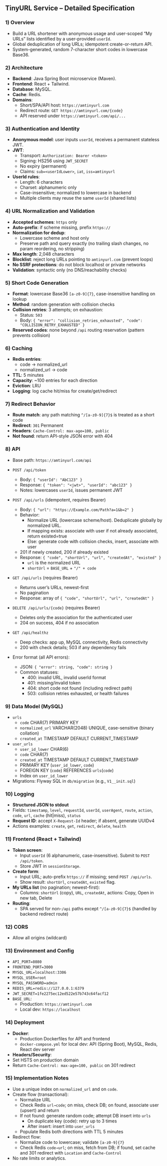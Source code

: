 ## TinyURL Service – Detailed Specification

### 1) Overview
- Build a URL shortener with anonymous usage and user-scoped “My URLs” lists identified by a user-provided `userId`.
- Global deduplication of long URLs; idempotent create-or-return API.
- System-generated, random 7-character short codes in lowercase Base36.

### 2) Architecture
- **Backend**: Java Spring Boot microservice (Maven).
- **Frontend**: React + Tailwind.
- **Database**: MySQL.
- **Cache**: Redis.
- **Domains**:
  - Short/SPA/API host: `https://amtinyurl.com`
  - Redirect route: `GET https://amtinyurl.com/{code}`
  - API reserved under `https://amtinyurl.com/api/...`

### 3) Authentication and Identity
- **Anonymous model**: user inputs `userId`, receives a permanent stateless JWT.
- **JWT**:
  - Transport: `Authorization: Bearer <token>`
  - Signing: HS256 using `JWT_SECRET`
  - No expiry (permanent)
  - Claims: `sub=<userIdLower>`, `iat`, `iss=amtinyurl`
- **UserId rules**:
  - Length: 6 characters
  - Charset: alphanumeric only
  - Case-insensitive; normalized to lowercase in backend
  - Multiple clients may reuse the same `userId` (shared lists)

### 4) URL Normalization and Validation
- **Accepted schemes**: `https` only
- **Auto-prefix**: if scheme missing, prefix `https://`
- **Normalization for dedup**:
  - Lowercase scheme and host only
  - Preserve path and query exactly (no trailing slash changes, no param reordering, no stripping)
- **Max length**: 2,048 characters
- **Blocklist**: reject long URLs pointing to `amtinyurl.com` (prevent loops)
- **No SSRF protections**: do not block localhost or private networks
- **Validation**: syntactic only (no DNS/reachability checks)

### 5) Short Code Generation
- **Format**: lowercase Base36 `[a-z0-9]{7}`, case-insensitive handling on lookup
- **Method**: random generation with collision checks
- **Collision retries**: 3 attempts; on exhaustion:
  - Status: `503`
  - Body: `{ "error": "collision_retries_exhausted", "code": "COLLISION_RETRY_EXHAUSTED" }`
- **Reserved codes**: none beyond `/api` routing reservation (pattern prevents collision)

### 6) Caching
- **Redis entries**:
  - code → normalized_url
  - normalized_url → code
- **TTL**: 5 minutes
- **Capacity**: ~100 entries for each direction
- **Eviction**: LRU
- **Logging**: log cache hit/miss for create/get/redirect

### 7) Redirect Behavior
- **Route match**: any path matching `^/[a-z0-9]{7}$` is treated as a short code
- **Redirect**: `301` Permanent
- **Headers**: `Cache-Control: max-age=100, public`
- **Not found**: return API-style JSON error with 404

### 8) API
- Base path: `https://amtinyurl.com/api`

- `POST /api/token`
  - Body: `{ "userId": "AbC123" }`
  - Response: `{ "token": "<jwt>", "userId": "abc123" }`
  - Notes: lowercases `userId`, issues permanent JWT

- `POST /api/urls` (idempotent, requires Bearer)
  - Body: `{ "url": "https://Example.com/Path?a=1&b=2" }`
  - Behavior:
    - Normalize URL (lowercase scheme/host). Deduplicate globally by normalized URL.
    - If mapping exists: associate with user if not already associated, return existed=true
    - Else: generate code with collision checks, insert, associate with user
  - 201 if newly created, 200 if already existed
  - Response: `{ "code", "shortUrl", "url", "createdAt", "existed" }`
    - `url` is the normalized URL
    - `shortUrl` = `BASE_URL` + `"/" + code`

- `GET /api/urls` (requires Bearer)
  - Returns user’s URLs, newest-first
  - No pagination
  - Response: array of `{ "code", "shortUrl", "url", "createdAt" }`

- `DELETE /api/urls/{code}` (requires Bearer)
  - Deletes only the association for the authenticated user
  - 204 on success, 404 if no association

- `GET /api/healthz`
  - Deep checks: app up, MySQL connectivity, Redis connectivity
  - 200 with check details; 503 if any dependency fails

- Error format (all API errors):
  - JSON: `{ "error": string, "code": string }`
  - Common statuses:
    - 400: invalid URL, invalid userId format
    - 401: missing/invalid token
    - 404: short code not found (including redirect path)
    - 503: collision retries exhausted, or health failures

### 9) Data Model (MySQL)
- `urls`
  - `code` CHAR(7) PRIMARY KEY
  - `normalized_url` VARCHAR(2048) UNIQUE, case-sensitive (binary collation)
  - `created_at` TIMESTAMP DEFAULT CURRENT_TIMESTAMP
- `user_urls`
  - `user_id_lower` CHAR(6)
  - `code` CHAR(7)
  - `created_at` TIMESTAMP DEFAULT CURRENT_TIMESTAMP
  - PRIMARY KEY (`user_id_lower`, `code`)
  - FOREIGN KEY (`code`) REFERENCES `urls`(`code`)
  - Index on `user_id_lower`
- Migrations: Flyway SQL in `db/migration` (e.g., `V1__init.sql`)

### 10) Logging
- **Structured JSON to stdout**
- Fields: `timestamp`, `level`, `requestId`, `userId`, `userAgent`, `route`, `action`, `code`, `url`, `cache` (hit|miss), `status`
- **Request ID**: accept `X-Request-Id` header; if absent, generate UUIDv4
- Actions examples: `create`, `get`, `redirect`, `delete`, `health`

### 11) Frontend (React + Tailwind)
- **Token screen**:
  - Input `userId` (6 alphanumeric, case-insensitive). Submit to `POST /api/token`.
  - Store JWT in `sessionStorage`.
- **Create form**:
  - Input URL; auto-prefix `https://` if missing; send `POST /api/urls`.
  - Show result: `shortUrl`, `createdAt`, `existed` flag.
- **My URLs list** (no pagination; newest-first):
  - Columns: `shortUrl` (copy), `URL`, `createdAt`, actions: Copy, Open in new tab, Delete
- **Routing**:
  - SPA served for non-`/api` paths except `^/[a-z0-9]{7}$` (handled by backend redirect route)

### 12) CORS
- Allow all origins (wildcard)

### 13) Environment and Config
- `API_PORT=8080`
- `FRONTEND_PORT=3000`
- `MYSQL_URL=localhost:3306`
- `MYSQL_USER=root`
- `MYSQL_PASSWORD=admin`
- `REDIS_URL=redis://127.0.0.1:6379`
- `JWT_SECRET=1fe2275ec12ed522e57b743c64facf12`
- `BASE_URL`:
  - Production: `https://amtinyurl.com`
  - Local dev: `https://localhost`

### 14) Deployment
- **Docker**:
  - Production Dockerfiles for API and frontend
  - `docker-compose.yml` for local dev: API (Spring Boot), MySQL, Redis, React dev server
- **Headers/Security**:
- Set HSTS on production domain
- Return `Cache-Control: max-age=100, public` on 301 redirect

### 15) Implementation Notes
- Use a unique index on `normalized_url` and on `code`.
- Create flow (transactional):
  - Normalize URL
  - Check Redis `url→code`; on miss, check DB; on found, associate user (upsert) and return
  - If not found: generate random code; attempt DB insert into `urls`
    - On duplicate key (code): retry up to 3 times
    - After insert: insert into `user_urls`
  - Populate Redis both directions with TTL 5 minutes
- Redirect flow:
  - Normalize code to lowercase; validate `[a-z0-9]{7}`
  - Check Redis `code→url`; on miss, fetch from DB; if found, set cache and 301 redirect with `Location` and `Cache-Control`
- No rate limits or analytics.


